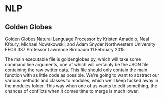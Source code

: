 # NLP
## Golden Globes
Golden Globes Natural Language Processor
by Kristen Amaddio, Neal Kfoury, Michael Nowakowski, and Adam Snyder
Northwestern University
EECS 337
Professor Lawrence Birnbaum
11 February 2015

The main executable file is goldenglobes.py, which will take some command line arguments, one of which will certainly be
the JSON file containing the raw twitter data. This file should only contain the main function with as little code as
possible. We're going to want to abstract our various methods and classes to modules, which we'll keep tucked away in
the modules folder. This way when one of us wants to edit something, the chances of conflicts when it comes time to
merge is much lower.